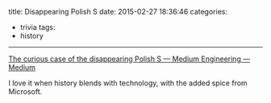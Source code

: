 title: Disappearing Polish S
date: 2015-02-27 18:36:46
categories:
- trivia
tags:
- history
---

[The curious case of the disappearing Polish S — Medium Engineering — Medium](https://medium.com/medium-eng/the-curious-case-of-disappearing-polish-s-fa398313d4df)

I love it when history blends with technology, with the added spice from Microsoft.
